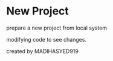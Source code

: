 # New Project

prepare a new project from local system

modifying code to see changes.

created by MADIHASYED919

